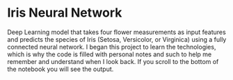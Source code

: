 # Iris Neural Network
Deep Learning model that takes four flower measurements as input features and predicts the species of Iris (Setosa, Versicolor, or Virginica) using a fully connected neural network. I began this project to learn the technologies, which is why the code is filled with personal notes and such to help me remember and understand when I look back. If you scroll to the bottom of the notebook you will see the output.
